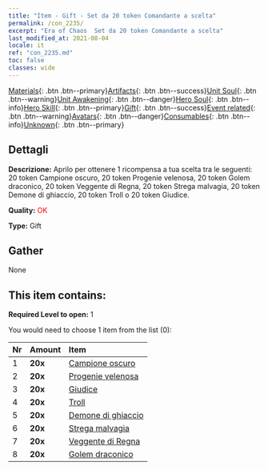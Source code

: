```yaml
---
title: "Item - Gift - Set da 20 token Comandante a scelta"
permalink: /con_2235/
excerpt: "Era of Chaos  Set da 20 token Comandante a scelta"
last_modified_at: 2021-08-04
locale: it
ref: "con_2235.md"
toc: false
classes: wide
---
```

 [Materials](/ItemsIT/){: .btn .btn--primary}[Artifacts](/ItemsIT/Artifacts/){: .btn .btn--success}[Unit Soul](/ItemsIT/UnitSoul/){: .btn .btn--warning}[Unit Awakening](/ItemsIT/UnitAwakening/){: .btn .btn--danger}[Hero Soul](/ItemsIT/HeroSoul/){: .btn .btn--info}[Hero Skill](/ItemsIT/HeroSkill/){: .btn .btn--primary}[Gift](/ItemsIT/Gift/){: .btn .btn--success}[Event related](/ItemsIT/Events/){: .btn .btn--warning}[Avatars](/ItemsIT/Avatars/){: .btn .btn--danger}[Consumables](/ItemsIT/Consumables/){: .btn .btn--info}[Unknown](/ItemsIT/Unknown/){: .btn .btn--primary}

## Dettagli
 **Descrizione:** Aprilo per ottenere 1 ricompensa a tua scelta tra le seguenti: 20 token Campione oscuro, 20 token Progenie velenosa, 20 token Golem draconico, 20 token Veggente di Regna, 20 token Strega malvagia, 20 token Demone di ghiaccio, 20 token Troll o 20 token Giudice.

 **Quality:** <span style="color: #FF0000">OK</span>

 **Type:** Gift

## Gather

  None

## This item contains:

 **Required Level to open:** 1

 You would need to choose 1 item from the list (0):

  | Nr | Amount |     Item    |
  |:---|:-------|:------------|
  | 1 |  **20x** | [Campione oscuro](/ItemsIT/unt_216/) |  | 
  | 2 |  **20x** | [Progenie velenosa](/ItemsIT/unt_234/) |  | 
  | 3 |  **20x** | [Giudice](/ItemsIT/unt_198/) |  | 
  | 4 |  **20x** | [Troll](/ItemsIT/unt_225/) |  | 
  | 5 |  **20x** | [Demone di ghiaccio](/ItemsIT/unt_269/) |  | 
  | 6 |  **20x** | [Strega malvagia](/ItemsIT/unt_252/) |  | 
  | 7 |  **20x** | [Veggente di Regna](/ItemsIT/unt_279/) |  | 
  | 8 |  **20x** | [Golem draconico](/ItemsIT/unt_243/) |  | 
